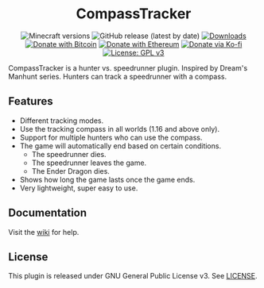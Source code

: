 <h1 align="center">CompassTracker</h1>

<p align="center">
	<img src="https://img.shields.io/badge/Minecraft-1.11--1.19-orange" alt="Minecraft versions">
	<img src="https://img.shields.io/github/v/release/hyperdefined/CompassTracker" alt="GitHub release (latest by date)">
	<a href="https://github.com/hyperdefined/CompassTracker/releases"><img src="https://img.shields.io/github/downloads/hyperdefined/CompassTracker/total?logo=github" alt="Downloads"></a>
	<a href="https://en.cryptobadges.io/donate/1F29aNKQzci3ga5LDcHHawYzFPXvELTFoL"><img src="https://en.cryptobadges.io/badge/micro/1F29aNKQzci3ga5LDcHHawYzFPXvELTFoL" alt="Donate with Bitcoin"></a>
	<a href="https://en.cryptobadges.io/donate/0xF3b4e87E4c11f586949ca8740eD33A1e473F924c"><img src="https://en.cryptobadges.io/badge/micro/0xF3b4e87E4c11f586949ca8740eD33A1e473F924c" alt="Donate with Ethereum"></a>
	<a href="https://ko-fi.com/hyperdefined"><img src="https://img.shields.io/badge/Donate-Ko--fi-red" alt="Donate via Ko-fi"></a>
	<a href="https://www.gnu.org/licenses/gpl-3.0"><img src="https://img.shields.io/badge/License-GPLv3-blue.svg" alt="License: GPL v3"></a>
</p>

CompassTracker is a hunter vs. speedrunner plugin. Inspired by Dream's Manhunt series. Hunters can track a speedrunner with a compass.

## Features
* Different tracking modes.
* Use the tracking compass in all worlds (1.16 and above only).
* Support for multiple hunters who can use the compass.
* The game will automatically end based on certain conditions.
    * The speedrunner dies.
    * The speedrunner leaves the game.
    * The Ender Dragon dies.
* Shows how long the game lasts once the game ends.
* Very lightweight, super easy to use.

## Documentation
Visit the [wiki](https://docs.hyper.lol/compasstracker) for help.

## License
This plugin is released under GNU General Public License v3. See [LICENSE](https://github.com/hyperdefined/CompassTracker/blob/master/LICENSE).
